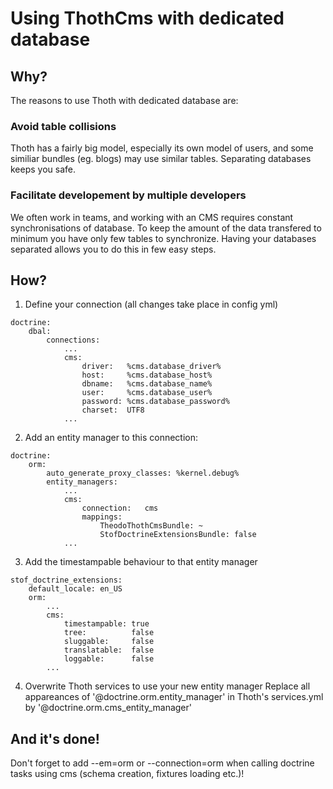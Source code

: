 Using ThothCms with dedicated database
======================================

Why?
----
The reasons to use Thoth with dedicated database are:

### Avoid table collisions

Thoth has a fairly big model, especially its own model of users, and some similiar
bundles (eg. blogs) may use similar tables. Separating databases keeps you safe.

### Facilitate developement by multiple developers

We often work in teams, and working with an CMS requires constant synchronisations of database.
To keep the amount of the data transfered to minimum you have only few tables to synchronize.
Having your databases separated allows you to do this in few easy steps.

How?
----

1. Define your connection
(all changes take place in config yml)
```
doctrine:
    dbal:
        connections:
            ...
            cms:
                driver:   %cms.database_driver%
                host:     %cms.database_host%
                dbname:   %cms.database_name%
                user:     %cms.database_user%
                password: %cms.database_password%
                charset:  UTF8
            ...
```

2. Add an entity manager to this connection:
```
doctrine:
    orm:
        auto_generate_proxy_classes: %kernel.debug%
        entity_managers:
            ...
            cms:
                connection:   cms
                mappings:
                    TheodoThothCmsBundle: ~
                    StofDoctrineExtensionsBundle: false
            ...
```

3. Add the timestampable behaviour to that entity manager
```
stof_doctrine_extensions:
    default_locale: en_US
    orm:
        ...
        cms:
            timestampable: true
            tree:          false
            sluggable:     false
            translatable:  false
            loggable:      false
        ...
```

4. Overwrite Thoth services to use your new entity manager
Replace all appareances of '@doctrine.orm.entity_manager' in Thoth's services.yml
by '@doctrine.orm.cms_entity_manager'

And it's done!
--------------

Don't forget to add --em=orm or --connection=orm when calling doctrine tasks
using cms (schema creation, fixtures loading etc.)!